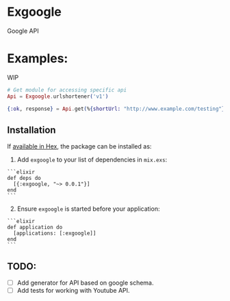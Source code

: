# Exgoogle

Google API


# Examples:


WIP

```elixir
# Get module for accessing specific api
Api = Exgoogle.urlshortener('v1')

{:ok, response} = Api.get(%{shortUrl: "http://www.example.com/testing"})
```


## Installation

If [available in Hex](https://hex.pm/docs/publish), the package can be installed as:

  1. Add `exgoogle` to your list of dependencies in `mix.exs`:

    ```elixir
    def deps do
      [{:exgoogle, "~> 0.0.1"}]
    end
    ```

  2. Ensure `exgoogle` is started before your application:

    ```elixir
    def application do
      [applications: [:exgoogle]]
    end
    ```
## TODO:

  - [ ] Add generator for API based on google schema.
  - [ ] Add tests for working with Youtube API.
